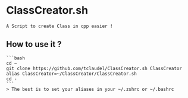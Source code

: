 # ClassCreator.sh

	A Script to create Class in cpp easier !

## How to use it ?

	```bash
	cd ~
	git clone https://github.com/tclaudel/ClassCreator.sh ClassCreator
	alias ClassCreator=~/ClassCreator/ClassCreator.sh
	cd -
	```
	> The best is to set your aliases in your ~/.zshrc or ~/.bashrc
